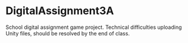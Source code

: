 # DigitalAssignment3A
School digital assignment game project.
Technical difficulties uploading Unity files, should be resolved by the end of class.
